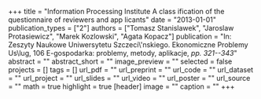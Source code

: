 +++
title = "Information Processing Institute A class ification of the questionnaire of reviewers and app licants"
date = "2013-01-01"
publication_types = ["2"]
authors = ["Tomasz Stanislawek", "Jaroslaw Protasiewicz", "Marek Kozlowski", "Agata Kopacz"]
publication = "In: Zeszyty Naukowe Uniwersytetu Szczeci\\'nskiego. Ekonomiczne Problemy Us\\lug, 106 E-gospodarka: problemy, metody, aplikacje, _pp. 321--343_"
abstract = ""
abstract_short = ""
image_preview = ""
selected = false
projects = []
tags = []
url_pdf = ""
url_preprint = ""
url_code = ""
url_dataset = ""
url_project = ""
url_slides = ""
url_video = ""
url_poster = ""
url_source = ""
math = true
highlight = true
[header]
image = ""
caption = ""
+++
